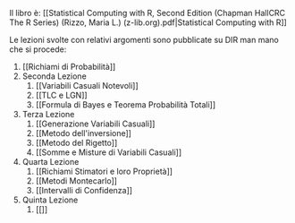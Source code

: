 Il libro è: [[Statistical Computing with R, Second Edition (Chapman  HallCRC The R Series) (Rizzo, Maria L.) (z-lib.org).pdf|Statistical Computing with R]]

Le lezioni svolte con relativi argomenti sono pubblicate su DIR man mano che si procede:
1. [[Richiami di Probabilità]]
2. Seconda Lezione
	1. [[Variabili Casuali Notevoli]]
	2. [[TLC e LGN]]
	3. [[Formula di Bayes e Teorema Probabilità Totali]]
3. Terza Lezione
	1. [[Generazione Variabili Casuali]]
	2. [[Metodo dell'inversione]]
	3. [[Metodo del Rigetto]]
	4. [[Somme e Misture di Variabili Casuali]]
4. Quarta Lezione
	1. [[Richiami Stimatori e loro Proprietà]]
	2. [[Metodi Montecarlo]]
	3. [[Intervalli di Confidenza]]
5. Quinta Lezione
	1. [[]]



